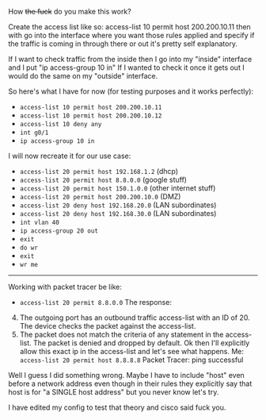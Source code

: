 How ~~the fuck~~ do you make this work?

Create the access list like so:
access-list 10 permit host 200.200.10.11
then with go into the interface where you want those rules applied and specify if the traffic is coming in through there or out it's pretty self explanatory.

If I want to check traffic from the inside then I go into my "inside" interface and I put "ip access-group 10 in" If I wanted to check it once it gets out I would do the same on my "outside" interface.

So here's what I have for now (for testing purposes and it works perfectly):
- `access-list 10 permit host 200.200.10.11`
- `access-list 10 permit host 200.200.10.12`
- `access-list 10 deny any`
- `int g0/1`
- `ip access-group 10 in`

I will now recreate it for our use case:
- `access-list 20 permit host 192.168.1.2` (dhcp)
- `access-list 20 permit host 8.8.0.0` (google stuff)
- `access-list 20 permit host 150.1.0.0` (other internet stuff)
- `access-list 20 permit host 200.200.10.0` (DMZ)
- `access-list 20 deny host 192.168.20.0` (LAN subordinates)
- `access-list 20 deny host 192.168.30.0` (LAN subordinates)
- `int vlan 40`
- `ip access-group 20 out`
- `exit`
- `do wr`
- `exit`
- `wr me`
---
Working with packet tracer be like:
- `access-list 20 permit 8.8.0.0`
The response:
4. The outgoing port has an outbound traffic access-list with an ID of 20. The device checks the packet against the access-list.
5. The packet does not match the criteria of any statement in the access-list. The packet is denied and dropped by default.
Ok then I'll explicitly allow this exact ip in the access-list and let's see what happens.
Me: `access-list 20 permit host 8.8.8.8`
Packet Tracer: ping successful

Well I guess I did something wrong. Maybe I have to include "host" even before a network address even though in their rules they explicitly say that host is for "a SINGLE host address" but you never know let's try.

I have edited my config to test that theory and cisco said fuck you.

